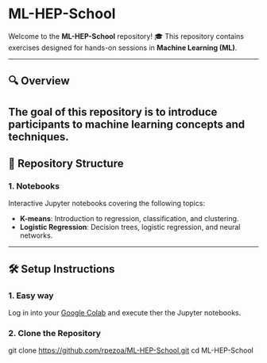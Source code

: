 # ML-HEP-School

Welcome to the **ML-HEP-School** repository! 🎓 This repository contains exercises designed for hands-on sessions in **Machine Learning (ML)**.

---

## 🔍 Overview

The goal of this repository is to introduce participants to machine learning concepts and techniques.
---

## 📂 Repository Structure

### **1. Notebooks**
Interactive Jupyter notebooks covering the following topics:
- **K-means**: Introduction to regression, classification, and clustering.
- **Logistic Regression**: Decision trees, logistic regression, and neural networks.

---

## 🛠️ Setup Instructions

### **1. Easy way**
Log in into your [Google Colab](https://colab.research.google.com) and execute ther the Jupyter notebooks.



### **2. Clone the Repository**
git clone https://github.com/rpezoa/ML-HEP-School.git
cd ML-HEP-School

